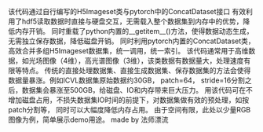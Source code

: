 该代码通过自行编写的H5Imageset类与pytorch中的ConcatDataset接口
有效利用了hdf5读取数据时直接与硬盘交互，无需载入整个数据集到内存中的优势，降低内存开销。
同时重载了python内置的__getitem__()方法，使得数据动态生成，无需独立保存数据，降低磁盘开销。
同时利用pytorch内置的ConcatDataset类，高效合并多组H5Imageset数据集，统一调用，统一索引。
该代码通常用于高维数据，如光场图像（4维），高光谱图像（3维），该类数据有数据量大，处理速度有限等特点。
传统的直接处理数据集、直接生成数据集、保存数据集的方法会使得数据量暴涨。例如ICVL数据集原始数据约30GB，
patch=64， stride=16分割之后，数据集会暴涨至500GB，给磁盘、IO和内存带来巨大压力。
用该代码可在不增加磁盘占用，不损失数据集IO时间的前提下，对数据集做有效的预处理，如按patch分割等，
同时可以大幅度降低内存占用。
由于空间有限，此处以少量RGB图像为例，简单展示demo用途。
made by 法师漂流
